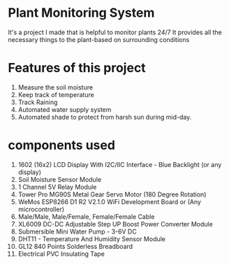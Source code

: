 # Plant Monitoring System #
It's a project I made that is helpful to monitor plants 24/7 
It provides all the necessary things to the plant-based on surrounding conditions

# Features of this project #
1) Measure the soil moisture
2) Keep track of temperature
3) Track Raining
4) Automated water supply system
5) Automated shade to protect from harsh sun during mid-day.

# components used #
1) 1602 (16x2) LCD Display With I2C/IIC Interface - Blue Backlight (or any display)
2) Soil Moisture Sensor Module
3) 1 Channel 5V Relay Module
4) Tower Pro MG90S Metal Gear Servo Motor (180 Degree Rotation)
5) WeMos ESP8266 D1 R2 V2.1.0 WiFi Development Board or (Any microcontroller)
6) Male/Male, Male/Female, Female/Female Cable
7) XL6009 DC-DC Adjustable Step UP Boost Power Converter Module
8) Submersible Mini Water Pump - 3-6V DC
9) DHT11 - Temperature And Humidity Sensor Module
10) GL12 840 Points Solderless Breadboard
11) Electrical PVC Insulating Tape
